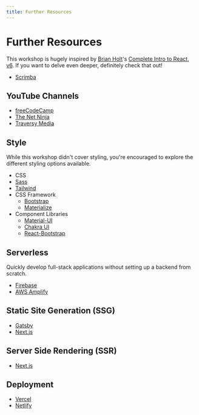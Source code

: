 ```yaml
---
title: Further Resources
---
```


# Further Resources

This workshop is hugely inspired by [Brian Holt](https://twitter.com/holtbt)'s [Complete Intro to React, v6](https://bit.ly/react-6). If you want to delve even deeper, definitely check that out!

- [Scrimba](https://scrimba.com/learn/learnreact)

## YouTube Channels

- [freeCodeCamp](https://www.youtube.com/channel/UC8butISFwT-Wl7EV0hUK0BQ)
- [The Net Ninja](https://www.youtube.com/channel/UCW5YeuERMmlnqo4oq8vwUpg)
- [Traversy Media](https://www.youtube.com/user/TechGuyWeb)

## Style

While this workshop didn't cover styling, you're encouraged to explore the different styling options available. 

- CSS
- [Sass](https://sass-lang.com/)
- [Tailwind](https://tailwindcss.com/)
- CSS Framework
    - [Bootstrap](https://getbootstrap.com/)
    - [Materialize](https://materializecss.com/)
- Component Libraries
    - [Material-UI](https://material-ui.com/)
    - [Chakra UI](https://chakra-ui.com/)
    - [React-Bootstrap](https://react-bootstrap.github.io/)

## Serverless

Quickly develop full-stack applications without setting up a backend from scratch.

- [Firebase](https://firebase.google.com/)
- [AWS Amplify](https://aws.amazon.com/amplify/)

## Static Site Generation (SSG)

- [Gatsby](https://www.gatsbyjs.com/)
- [Next.js](https://nextjs.org/)

## Server Side Rendering (SSR)

- [Next.js](https://nextjs.org/)

## Deployment

- [Vercel](https://vercel.com/)
- [Netlify](https://www.netlify.com/)